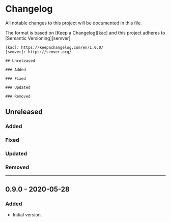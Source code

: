 # Changelog

All notable changes to this project will be documented in this file.

The format is based on [Keep a Changelog][kac] and this project adheres to [Semantic Versioning][semver].

    [kac]: https://keepachangelog.com/en/1.0.0/
    [semver]: https://semver.org/

    ## Unreleased

    ### Added

    ### Fixed

    ### Updated

    ### Removed

## Unreleased

### Added

### Fixed

### Updated

### Removed

---

## 0.9.0 - 2020-05-28

### Added

* Initial version.
